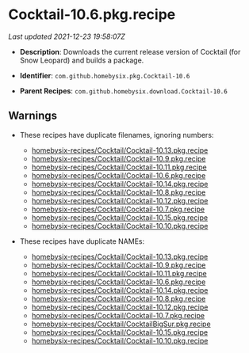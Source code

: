 # Cocktail-10.6.pkg.recipe

_Last updated 2021-12-23 19:58:07Z_

- **Description**: Downloads the current release version of Cocktail (for Snow Leopard) and builds a package.

- **Identifier**: `com.github.homebysix.pkg.Cocktail-10.6`

- **Parent Recipes**: `com.github.homebysix.download.Cocktail-10.6`

## Warnings

- These recipes have duplicate filenames, ignoring numbers:
    - [homebysix-recipes/Cocktail/Cocktail-10.13.pkg.recipe](/autopkg-dupe-tracker/homebysix-recipes/Cocktail/Cocktail-10.13.pkg.recipe)
    - [homebysix-recipes/Cocktail/Cocktail-10.9.pkg.recipe](/autopkg-dupe-tracker/homebysix-recipes/Cocktail/Cocktail-10.9.pkg.recipe)
    - [homebysix-recipes/Cocktail/Cocktail-10.11.pkg.recipe](/autopkg-dupe-tracker/homebysix-recipes/Cocktail/Cocktail-10.11.pkg.recipe)
    - [homebysix-recipes/Cocktail/Cocktail-10.6.pkg.recipe](/autopkg-dupe-tracker/homebysix-recipes/Cocktail/Cocktail-10.6.pkg.recipe)
    - [homebysix-recipes/Cocktail/Cocktail-10.14.pkg.recipe](/autopkg-dupe-tracker/homebysix-recipes/Cocktail/Cocktail-10.14.pkg.recipe)
    - [homebysix-recipes/Cocktail/Cocktail-10.8.pkg.recipe](/autopkg-dupe-tracker/homebysix-recipes/Cocktail/Cocktail-10.8.pkg.recipe)
    - [homebysix-recipes/Cocktail/Cocktail-10.12.pkg.recipe](/autopkg-dupe-tracker/homebysix-recipes/Cocktail/Cocktail-10.12.pkg.recipe)
    - [homebysix-recipes/Cocktail/Cocktail-10.7.pkg.recipe](/autopkg-dupe-tracker/homebysix-recipes/Cocktail/Cocktail-10.7.pkg.recipe)
    - [homebysix-recipes/Cocktail/Cocktail-10.15.pkg.recipe](/autopkg-dupe-tracker/homebysix-recipes/Cocktail/Cocktail-10.15.pkg.recipe)
    - [homebysix-recipes/Cocktail/Cocktail-10.10.pkg.recipe](/autopkg-dupe-tracker/homebysix-recipes/Cocktail/Cocktail-10.10.pkg.recipe)

- These recipes have duplicate NAMEs:
    - [homebysix-recipes/Cocktail/Cocktail-10.13.pkg.recipe](/autopkg-dupe-tracker/homebysix-recipes/Cocktail/Cocktail-10.13.pkg.recipe)
    - [homebysix-recipes/Cocktail/Cocktail-10.9.pkg.recipe](/autopkg-dupe-tracker/homebysix-recipes/Cocktail/Cocktail-10.9.pkg.recipe)
    - [homebysix-recipes/Cocktail/Cocktail-10.11.pkg.recipe](/autopkg-dupe-tracker/homebysix-recipes/Cocktail/Cocktail-10.11.pkg.recipe)
    - [homebysix-recipes/Cocktail/Cocktail-10.6.pkg.recipe](/autopkg-dupe-tracker/homebysix-recipes/Cocktail/Cocktail-10.6.pkg.recipe)
    - [homebysix-recipes/Cocktail/Cocktail-10.14.pkg.recipe](/autopkg-dupe-tracker/homebysix-recipes/Cocktail/Cocktail-10.14.pkg.recipe)
    - [homebysix-recipes/Cocktail/Cocktail-10.8.pkg.recipe](/autopkg-dupe-tracker/homebysix-recipes/Cocktail/Cocktail-10.8.pkg.recipe)
    - [homebysix-recipes/Cocktail/Cocktail-10.12.pkg.recipe](/autopkg-dupe-tracker/homebysix-recipes/Cocktail/Cocktail-10.12.pkg.recipe)
    - [homebysix-recipes/Cocktail/Cocktail-10.7.pkg.recipe](/autopkg-dupe-tracker/homebysix-recipes/Cocktail/Cocktail-10.7.pkg.recipe)
    - [homebysix-recipes/Cocktail/CocktailBigSur.pkg.recipe](/autopkg-dupe-tracker/homebysix-recipes/Cocktail/CocktailBigSur.pkg.recipe)
    - [homebysix-recipes/Cocktail/Cocktail-10.15.pkg.recipe](/autopkg-dupe-tracker/homebysix-recipes/Cocktail/Cocktail-10.15.pkg.recipe)
    - [homebysix-recipes/Cocktail/Cocktail-10.10.pkg.recipe](/autopkg-dupe-tracker/homebysix-recipes/Cocktail/Cocktail-10.10.pkg.recipe)